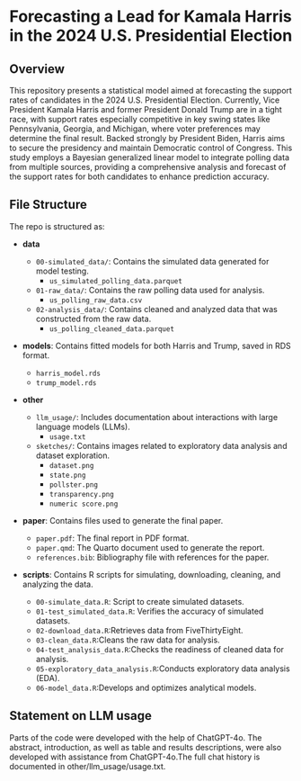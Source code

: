 # Forecasting a Lead for Kamala Harris in the 2024 U.S. Presidential Election
## Overview


This repository presents a statistical model aimed at forecasting the support rates of candidates in the 2024 U.S. Presidential Election. Currently, Vice President Kamala Harris and former President Donald Trump are in a tight race, with support rates especially competitive in key swing states like Pennsylvania, Georgia, and Michigan, where voter preferences may determine the final result. Backed strongly by President Biden, Harris aims to secure the presidency and maintain Democratic control of Congress. This study employs a Bayesian generalized linear model to integrate polling data from multiple sources, providing a comprehensive analysis and forecast of the support rates for both candidates to enhance prediction accuracy.


## File Structure

The repo is structured as:
- **data**
  - `00-simulated_data/`: Contains the simulated data generated for model testing.
    - `us_simulated_polling_data.parquet`
  - `01-raw_data/`: Contains the raw polling data used for analysis.
    - `us_polling_raw_data.csv`
  - `02-analysis_data/`: Contains cleaned and analyzed data that was constructed from the raw data.
    - `us_polling_cleaned_data.parquet`

    
- **models**: Contains fitted models for both Harris and Trump, saved in RDS format.
  - `harris_model.rds`
  - `trump_model.rds`

- **other**
  - `llm_usage/`: Includes documentation about interactions with large language models (LLMs).
    - `usage.txt`
  - `sketches/`: Contains images related to exploratory data analysis and dataset exploration.
    - `dataset.png`
    - `state.png`
    - `pollster.png`
    - `transparency.png`
    - `numeric score.png`
    
- **paper**: Contains files used to generate the final paper.
  - `paper.pdf`: The final report in PDF format.
  - `paper.qmd`: The Quarto document used to generate the report.
   - `references.bib`: Bibliography file with references for the paper.

- **scripts**: Contains R scripts for simulating, downloading, cleaning, and analyzing the data.
  - `00-simulate_data.R`: Script to create simulated datasets.
  - `01-test_simulated_data.R`: Verifies the accuracy of simulated datasets.
  - `02-download_data.R`:Retrieves data from FiveThirtyEight.
  - `03-clean_data.R`:Cleans the raw data for analysis.
  - `04-test_analysis_data.R`:Checks the readiness of cleaned data for analysis.
  - `05-exploratory_data_analysis.R`:Conducts exploratory data analysis (EDA).
  - `06-model_data.R`:Develops and optimizes analytical models.

## Statement on LLM usage
Parts of the code were developed with the help of ChatGPT-4o. The abstract, introduction, as well as table and results descriptions, were also developed with assistance from ChatGPT-4o.The full chat history is documented in other/llm_usage/usage.txt.

